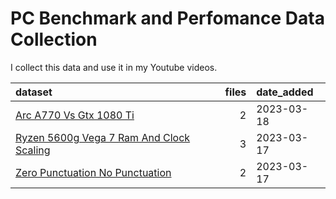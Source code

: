 # PC Benchmark and Perfomance Data Collection

I collect this data and use it in my Youtube videos.

| dataset                                                                                    | files | date_added |
|:-------------------------------------------------|--------:|:-------------|
| [Arc A770 Vs Gtx 1080 Ti](/data/arc-a770-vs-gtx-1080-ti)                                   |     2 | 2023-03-18 |
| [Ryzen 5600g Vega 7 Ram And Clock Scaling](/data/ryzen-5600g-vega-7-ram-and-clock-scaling) |     3 | 2023-03-17 |
| [Zero Punctuation No Punctuation](/data/zero-punctuation-no-punctuation)                   |     2 | 2023-03-17 |
